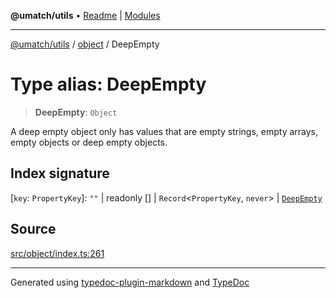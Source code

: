 **@umatch/utils** • [Readme](../../index.md) \| [Modules](../../modules.md)

***

[@umatch/utils](../../modules.md) / [object](../index.md) / DeepEmpty

# Type alias: DeepEmpty

> **DeepEmpty**: `Object`

A deep empty object only has values that are empty strings, empty
arrays, empty objects or deep empty objects.

## Index signature

 \[`key`: `PropertyKey`\]: `""` \| readonly [] \| `Record`\<`PropertyKey`, `never`\> \| [`DeepEmpty`](DeepEmpty.md)

## Source

[src/object/index.ts:261](https://github.com/umatch-oficial/utils/blob/4c813c4/src/object/index.ts#L261)

***

Generated using [typedoc-plugin-markdown](https://www.npmjs.com/package/typedoc-plugin-markdown) and [TypeDoc](https://typedoc.org/)
